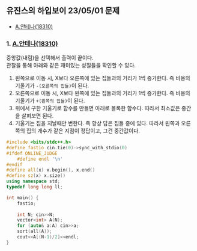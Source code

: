 ## 유진스의 하입보이 23/05/01 문제
- [A.안테나(18310)](https://www.acmicpc.net/problem/18310)  

### 1. [A.안테나(18310)](https://www.acmicpc.net/problem/18310)  

중앙값(내림)을 선택해서 출력이 끝이다.  
관찰을 통해 아래와 같은 재미있는 성질들을 확인할 수 있다.
1. 왼쪽으로 이동 시, X보다 오른쪽에 있는 집들과의 거리가 1씩 증가한다. 즉 비용의 기울기가 `-(오른쪽의 집들)`이 된다.
2. 오른쪽으로 이동 시, X보다 왼쪽에 있는 집들과의 거리가 1씩 증가한다. 즉 비용의 기울기가 `+(왼쪽의 집들)`이 된다.
3. 위에서 구한 기울기로 함수를 만들면 아래로 볼록한 함수다. 따라서 최소값은 중간을 살펴보면 된다.
4. 기울기는 집을 지날때만 변한다. 즉 항상 답은 집들 중에 있다.
따라서 왼쪽과 오른쪽의 집의 개수가 같은 지점이 정답이고, 그건 중간값이다.

```c++
#include <bits/stdc++.h>
#define fastio cin.tie(0)->sync_with_stdio(0)
#ifdef ONLINE_JUDGE
    #define endl '\n'
#endif
#define all(x) x.begin(), x.end()
#define sz(x) x.size()
using namespace std;
typedef long long ll;

int main() {
    fastio;
    
    int N; cin>>N;
    vector<int> A(N);
    for (auto& a:A) cin>>a;
    sort(all(A));
    cout<<A[(N-1)/2]<<endl;
}
```
